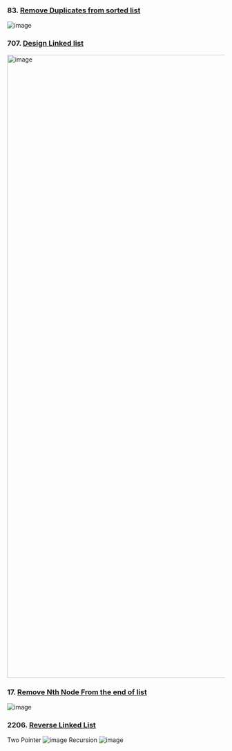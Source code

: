 ### 83. [Remove Duplicates from sorted list](https://leetcode.com/problems/remove-duplicates-from-sorted-list/description/)
![image](https://github.com/zyalin459/Leetcode/assets/143965223/e08ef1f5-398a-487d-9b60-e35363bccc8c)


### 707. [Design Linked list](https://leetcode.com/problems/design-linked-list/description/)
<img width="1440" alt="image" src="https://github.com/zyalin459/Leetcode/assets/143965223/7c1f9380-2812-49cd-8b01-f8e5b89cdc41">


### 17. [Remove Nth Node From the end of list](https://leetcode.com/problems/remove-nth-node-from-end-of-list/description/)
![image](https://github.com/zyalin459/Leetcode/assets/143965223/ab288b80-1a4e-41d0-9640-b53983c4b06c)

### 2206. [Reverse Linked List](https://leetcode.com/problems/reverse-linked-list/description/)
Two Pointer
![image](https://github.com/zyalin459/Leetcode/assets/143965223/a68ef542-c3f8-42e4-9348-10d8a72680d2)
Recursion
![image](https://github.com/zyalin459/Leetcode/assets/143965223/b639dee9-8ba1-4e64-8832-3e1471ac3ac8)

